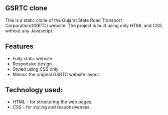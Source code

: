 ## GSRTC clone
This is a static clone of the Gujarat State Road Transport Corporation(GSRTC) website. The project is built using only HTML and CSS, without any Javascript.

## Features
- Fully static website
- Responsive design
- Styled using CSS only
- Mimics the original GSRTC website layout.

## Technology used:
- HTML - for structuring the web pages.
- CSS - for styling and responsiveness.
